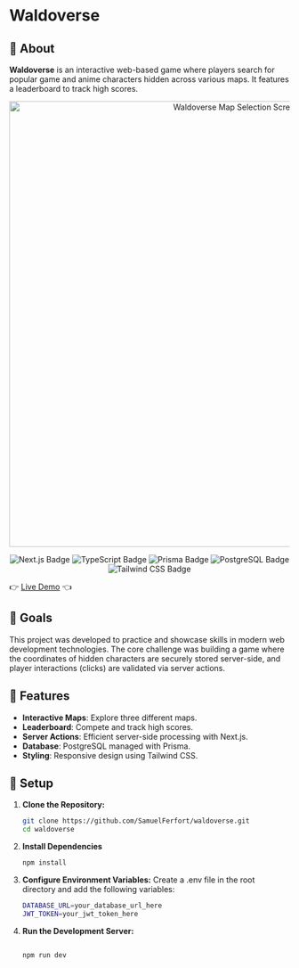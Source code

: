 # Waldoverse

## 🧐 About 

**Waldoverse** is an interactive web-based game where players search for popular game and anime characters hidden across various maps. It features a leaderboard to track high scores.

<p align="center">
  <img src="https://res.cloudinary.com/dy0av590l/image/upload/v1729658632/Screenshot_from_2024-10-23_06-41-11_lf378k.png" alt="Waldoverse Map Selection Screen" width="800"/>
</p>
<p align="center">
  <img src="https://img.shields.io/badge/Next.js-000?style=for-the-badge&logo=next.js&logoColor=white" alt="Next.js Badge"/>
  <img src="https://img.shields.io/badge/TypeScript-007ACC?style=for-the-badge&logo=typescript&logoColor=white" alt="TypeScript Badge"/>
  <img src="https://img.shields.io/badge/Prisma-2D3748?style=for-the-badge&logo=prisma&logoColor=white" alt="Prisma Badge"/>
  <img src="https://img.shields.io/badge/PostgreSQL-4169E1?style=for-the-badge&logo=postgresql&logoColor=white" alt="PostgreSQL Badge"/>
  <img src="https://img.shields.io/badge/Tailwind_CSS-38B2AC?style=for-the-badge&logo=tailwind-css&logoColor=white" alt="Tailwind CSS Badge"/>
</p>

👉 [Live Demo](https://waldoverse.vercel.app/) 👈

## 🎯 Goals

This project was developed to practice and showcase skills in modern web development technologies. The core challenge was building a game where the coordinates of hidden characters are securely stored server-side, and player interactions (clicks) are validated via server actions.


## 🌟 Features

- **Interactive Maps**: Explore three different maps.
- **Leaderboard**: Compete and track high scores.
- **Server Actions**: Efficient server-side processing with Next.js.
- **Database**: PostgreSQL managed with Prisma.
- **Styling**: Responsive design using Tailwind CSS.

## 🔧 Setup

1. **Clone the Repository:**

   ```bash
   git clone https://github.com/SamuelFerfort/waldoverse.git
   cd waldoverse

   ```

2. **Install Dependencies**

   ```bash
   npm install

   ```

3. **Configure Environment Variables:** Create a .env file in the root directory and add the following variables:

   ```bash
   DATABASE_URL=your_database_url_here
   JWT_TOKEN=your_jwt_token_here

   ```

4. **Run the Development Server:**

   ```bash

   npm run dev

   ```





